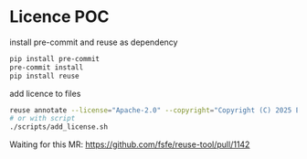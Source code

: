 <!--
Copyright (C) 2025 Example

SPDX-License-Identifier: Apache-2.0
-->

# Licence POC

install pre-commit and reuse as dependency
```sh
pip install pre-commit
pre-commit install
pip install reuse
```
add licence to files
```sh
reuse annotate --license="Apache-2.0" --copyright="Copyright (C) 2025 Example" ./src/*
# or with script
./scripts/add_license.sh
```

Waiting for this MR: https://github.com/fsfe/reuse-tool/pull/1142